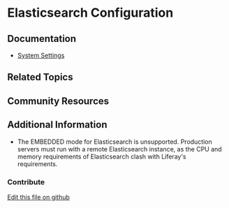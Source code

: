 # Elasticsearch Configuration

## Documentation

* [System Settings](https://portal.liferay.dev/docs/7-2/user/-/knowledge_base/u/system-settings)

## Related Topics


## Community Resources

## Additional Information

* The EMBEDDED mode for Elasticsearch is unsupported. Production servers must run with a remote Elasticsearch instance, as the CPU and memory requirements of Elasticsearch clash with Liferay's requirements.


### Contribute

[Edit this file on github](https://github.com/olafk/controlpanel-documentation-docs/blob/master/md/72en/com_liferay_configuration_admin_web_portlet_SystemSettingsPortlet/com.liferay.portal.search.elasticsearch6.configuration.ElasticsearchConfiguration.md)
